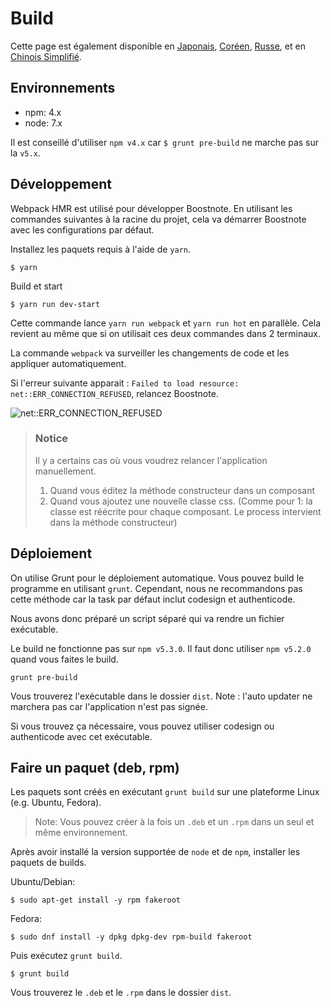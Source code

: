 # Build
Cette page est également disponible en [Japonais](https://github.com/BoostIO/Boostnote/blob/master/docs/jp/build.md), [Coréen](https://github.com/BoostIO/Boostnote/blob/master/docs/ko/build.md), [Russe](https://github.com/BoostIO/Boostnote/blob/master/docs/ru/build.md), et en [Chinois Simplifié](https://github.com/BoostIO/Boostnote/blob/master/docs/zh_CN/build.md).

## Environnements
* npm: 4.x
* node: 7.x

Il est conseillé d'utiliser `npm v4.x` car `$ grunt pre-build` ne marche pas sur la `v5.x`.

## Développement

Webpack HMR est utilisé pour développer Boostnote.
En utilisant les commandes suivantes à la racine du projet, cela va démarrer Boostnote avec les configurations par défaut.

Installez les paquets requis à l'aide de `yarn`.

```
$ yarn
```
Build et start

```
$ yarn run dev-start
```

Cette commande lance `yarn run webpack` et `yarn run hot` en parallèle. Cela revient au même que si on utilisait ces deux commandes dans 2 terminaux.

La commande `webpack` va surveiller les changements de code et les appliquer automatiquement.

Si l'erreur suivante apparait : `Failed to load resource: net::ERR_CONNECTION_REFUSED`, relancez Boostnote.

![net::ERR_CONNECTION_REFUSED](https://cloud.githubusercontent.com/assets/11307908/24343004/081e66ae-1279-11e7-8d9e-7f478043d835.png)

> ### Notice
> Il y a certains cas où vous voudrez relancer l'application manuellement.
> 1. Quand vous éditez la méthode constructeur dans un composant
> 2. Quand vous ajoutez une nouvelle classe css. (Comme pour 1: la classe est réécrite pour chaque composant. Le process intervient dans la méthode constructeur)

## Déploiement

On utilise Grunt pour le déploiement automatique.
Vous pouvez build le programme en utilisant `grunt`. Cependant, nous ne recommandons pas cette méthode car la task par défaut inclut codesign et authenticode.

Nous avons donc préparé un script séparé qui va rendre un fichier exécutable.

Le build ne fonctionne pas sur `npm v5.3.0`. Il faut donc utiliser `npm v5.2.0` quand vous faites le build.

```
grunt pre-build
```
Vous trouverez l'exécutable dans le dossier `dist`.
Note : l'auto updater ne marchera pas car l'application n'est pas signée.

Si vous trouvez ça nécessaire, vous pouvez utiliser codesign ou authenticode avec cet exécutable.

## Faire un paquet (deb, rpm)

Les paquets sont créés en exécutant `grunt build` sur une plateforme Linux (e.g. Ubuntu, Fedora).

> Note: Vous pouvez créer à la fois un `.deb` et un `.rpm` dans un seul et même environnement.

Après avoir installé la version supportée de `node` et de `npm`, installer les paquets de builds.


Ubuntu/Debian:

```
$ sudo apt-get install -y rpm fakeroot
```

Fedora:

```
$ sudo dnf install -y dpkg dpkg-dev rpm-build fakeroot
```

Puis exécutez `grunt build`.

```
$ grunt build
```

Vous trouverez le `.deb` et le `.rpm` dans le dossier `dist`.
